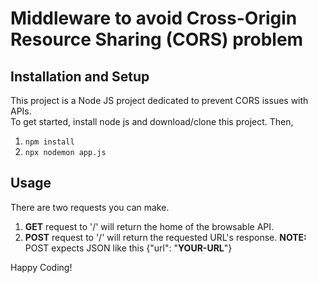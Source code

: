# Middleware to avoid Cross-Origin Resource Sharing (CORS) problem

## Installation and Setup

This project is a Node JS project dedicated to prevent CORS issues with APIs.  
To get started, install node js and download/clone this project. Then,

1. `npm install`
2. `npx nodemon app.js`

## Usage

There are two requests you can make.

1. **GET** request to '/' will return the home of the browsable API.
2. **POST** request to '/' will return the requested URL's response. **NOTE:** POST expects JSON like this {"url": "**YOUR-URL**"}

Happy Coding!
